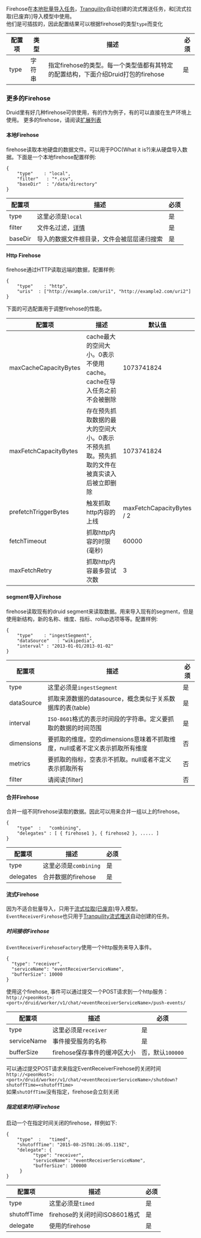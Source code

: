 Firehose在[本地批量导入任务](/TODO)，[Tranquility](/TODO)自动创建的流式推送任务，和[流式拉取(已废弃)]导入模型中使用。  
他们是可插拔的，因此配置结果可以根据firehose的类型`type`而变化

配置项 | 类型 | 描述 | 必须
---- | ---- | ---- | ----
type | 字符串 | 指定firehose的类型。每一个类型值都有其特定的配置结构，下面介绍Druid打包的firehose | 是

### 更多的Firehose
Druid里有好几种firehose可供使用，有的作为例子，有的可以直接在生产环境上使用。
更多的firehose，请阅读[扩展列表](/TODO)

#### 本地Firehose
firehose读取本地硬盘的数据文件。可以用于POC(What it is?)来从硬盘导入数据。下面是一个本地firehose配置样例:
```
{
    "type"    : "local",
    "filter"   : "*.csv",
    "baseDir"  : "/data/directory"
}
```

配置项 | 描述 | 必须
---- | ---- | ----
type | 这里必须是`local` | 是
filter | 文件名过滤，[详情](http://commons.apache.org/proper/commons-io/apidocs/org/apache/commons/io/filefilter/WildcardFileFilter.html) | 是
baseDir | 导入的数据文件根目录，文件会被层层递归搜索 | 是

#### Http Firehose
firehose通过HTTP读取远端的数据，配置样例:
```
{
    "type"    : "http",
    "uris"  : ["http://example.com/uri1", "http://example2.com/uri2"]
}
```
下面的可选配置用于调整firehose的性能。

配置项 | 描述 | 默认值
---- | ---- | ----
maxCacheCapacityBytes | cache最大的空间大小。0表示不使用cache。cache在导入任务之前不会被删除 | 1073741824
maxFetchCapacityBytes | 存在预先抓取数据的最大的空间大小。0表示不预先抓取。预先抓取的文件在被真实读入后被立即删除 | 1073741824
prefetchTriggerBytes | 触发抓取http内容的上线 | maxFetchCapacityBytes / 2
fetchTimeout | 抓取http内容的时限(毫秒) | 60000
maxFetchRetry | 抓取http内容最多尝试次数 | 3

#### segment导入Firehose
firehose读取现有的druid segment来读取数据。用来导入现有的segment，但是使用新结构，新的名称、维度、指标、rollup选项等等。配置样例:
```
{
    "type"    : "ingestSegment",
    "dataSource"   : "wikipedia",
    "interval" : "2013-01-01/2013-01-02"
}
```

配置项 | 描述 | 必须
---- | ---- | ----
type | 这里必须是`ingestSegment` | 是
dataSource | 抓取来源数据的datasource，概念类似于关系数据库的表(table) | 是
interval | `ISO-8601`格式的表示时间段的字符串。定义要抓取的数据的时间范围 | 是
dimensions | 要抓取的维度。空的dimensions意味着不抓取维度，null或者不定义表示抓取所有维度 | 否
metrics | 要抓取的指标，空表示不抓取。null或者不定义表示抓取所有 | 否
filter | 请阅读[filter] | 否

#### 合并Firehose
合并一组不同firehose读取的数据。因此可以用来合并一组以上的firehose。
```
{
    "type"  :   "combining",
    "delegates" : [ { firehose1 }, { firehose2 }, ..... ]
}
```

配置项 | 描述 | 必须
---- | ---- | ----
type | 这里必须是`combining` | 是
delegates | 合并数据的firehose | 是


#### 流式Firehose
因为不适合批量导入，只用于[流式拉取(已废弃)](/TODO)导入模型。
`EventReceiverFirehose`也只用于[Tranquility流式推送](/TODO)自动创建的任务。

##### 时间接收Firehose
`EventReceiverFirehoseFactory`使用一个Http服务来导入事件。
```
{
  "type": "receiver",
  "serviceName": "eventReceiverServiceName",
  "bufferSize": 10000
}
```
使用这个firehose, 事件可以通过提交一个POST请求到一个http服务：  
`http://<peonHost>:<port>/druid/worker/v1/chat/<eventReceiverServiceName>/push-events/`

配置项 | 描述 | 必须
---- | ---- | ----
type | 这里必须是`receiver` | 是
serviceName | 事件接受服务的名称 | 是
bufferSize | firehose保存事件的缓冲区大小 | 否，默认`100000`

可以通过提交POST请求来指定EventReceiverFirehose的关闭时间  
`http://<peonHost>:<port>/druid/worker/v1/chat/<eventReceiverServiceName>/shutdown?shutoffTime=<shutoffTime>`  
如果`shutOffTime`没有指定，firehose会立刻关闭

##### 指定结束时间Firehose
启动一个在指定时间关闭的firehose，样例如下:
```
{
    "type"  :   "timed",
    "shutoffTime": "2015-08-25T01:26:05.119Z",
    "delegate": {
          "type": "receiver",
          "serviceName": "eventReceiverServiceName",
          "bufferSize": 100000
     }
}
```
配置项 | 描述 | 必须
---- | ---- | ----
type | 这里必须是`timed` | 是
shutoffTime | firehose的关闭时间ISO8601格式 | 是
delegate | 使用的firehose | 是


